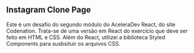 ## Instagram Clone Page

Este é um desafio do segundo módulo do AceleraDev React, do site Codenation. Trata-se de uma versão em React do exercício que deve ser feito em HTML e CSS. Além do React, utilizei a biblioteca Styled Components para susbsituir os arquivos CSS.